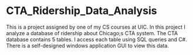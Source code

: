 # CTA_Ridership_Data_Analysis

​​This is a project assigned by one of my CS courses at UIC. In this project I analyze a database of ridership about Chicago;s CTA system. The CTA database contains 5 tables. I access each table using SQL queries and C#. There is a self-designed windows application GUI to view this data.
